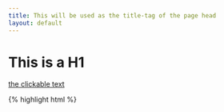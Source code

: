 ```yaml
---
title: This will be used as the title-tag of the page head
layout: default
---
```


# This is a H1

[the clickable text](http://xlson.com/)

{% highlight html %}
<div data-sharypic-uid='aacpx3hlgh48ids4' data-collection='all' style='height: 240px; width: 320px;'/>
<script language='javascript'>
  (function(){var a=document.createElement("script");a.type="text/javascript";a.async=true;a.src="http://js.sharypic.com/widget-loader-1.0.js";var b=document.getElementsByTagName("script")[0];b.parentNode.insertBefore(a,b)})()
<script/>
{% endhighlight %}

* Bullet lists are also easy to create
* toto
* One more